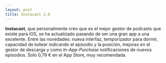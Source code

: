 ```yaml
---
layout: post
title: Instacast 2.0
---
```


**Instacast**, que personalmente creo que es el mejor gestor de podcasts que existe para iOS, se ha actualizado pasando de ser una gran app a una excelente. Entre las novedades: nueva interfaz, temporizador para dormir, capacidad de tuitear indicando el episodio y la posición, mejoras en el gestor de descarga y como _In-App-Purchase_ notificaciones de nuevos episodios. Solo 0,79 € en el App Store, muy recomendada.
